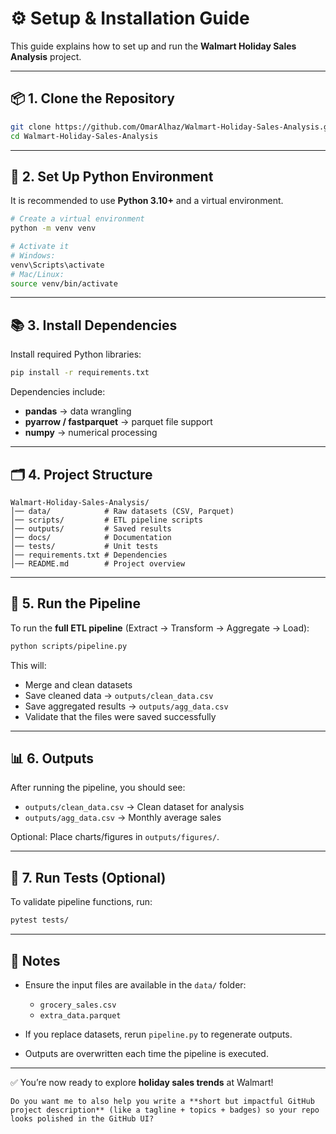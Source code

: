 # ⚙️ Setup & Installation Guide

This guide explains how to set up and run the **Walmart Holiday Sales Analysis** project.

---

## 📦 1. Clone the Repository

```bash
git clone https://github.com/OmarAlhaz/Walmart-Holiday-Sales-Analysis.git
cd Walmart-Holiday-Sales-Analysis
````

---

## 🐍 2. Set Up Python Environment

It is recommended to use **Python 3.10+** and a virtual environment.

```bash
# Create a virtual environment
python -m venv venv

# Activate it
# Windows:
venv\Scripts\activate
# Mac/Linux:
source venv/bin/activate
```

---

## 📚 3. Install Dependencies

Install required Python libraries:

```bash
pip install -r requirements.txt
```

Dependencies include:

* **pandas** → data wrangling
* **pyarrow / fastparquet** → parquet file support
* **numpy** → numerical processing

---

## 🗂️ 4. Project Structure

```plaintext
Walmart-Holiday-Sales-Analysis/
│── data/            # Raw datasets (CSV, Parquet)
│── scripts/         # ETL pipeline scripts
│── outputs/         # Saved results
│── docs/            # Documentation
│── tests/           # Unit tests
│── requirements.txt # Dependencies
│── README.md        # Project overview
```

---

## 🚀 5. Run the Pipeline

To run the **full ETL pipeline** (Extract → Transform → Aggregate → Load):

```bash
python scripts/pipeline.py
```

This will:

* Merge and clean datasets
* Save cleaned data → `outputs/clean_data.csv`
* Save aggregated results → `outputs/agg_data.csv`
* Validate that the files were saved successfully

---

## 📊 6. Outputs

After running the pipeline, you should see:

* `outputs/clean_data.csv` → Clean dataset for analysis
* `outputs/agg_data.csv` → Monthly average sales

Optional: Place charts/figures in `outputs/figures/`.

---

## 🧪 7. Run Tests (Optional)

To validate pipeline functions, run:

```bash
pytest tests/
```

---

## 🔑 Notes

* Ensure the input files are available in the `data/` folder:

  * `grocery_sales.csv`
  * `extra_data.parquet`
* If you replace datasets, rerun `pipeline.py` to regenerate outputs.
* Outputs are overwritten each time the pipeline is executed.

---

✅ You’re now ready to explore **holiday sales trends** at Walmart!

```
Do you want me to also help you write a **short but impactful GitHub project description** (like a tagline + topics + badges) so your repo looks polished in the GitHub UI?
```

